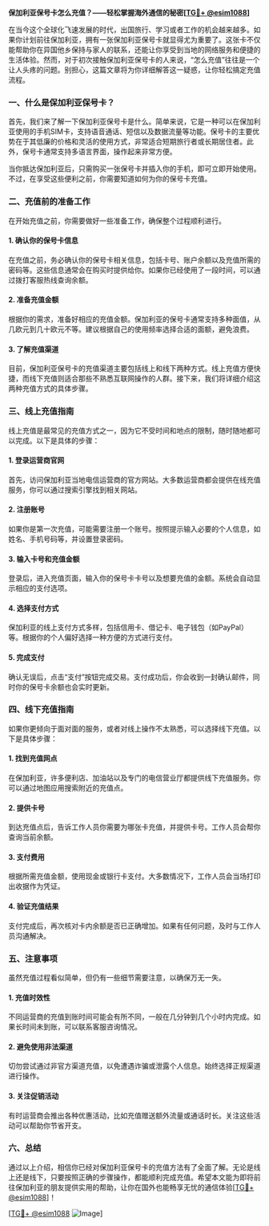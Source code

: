 **保加利亚保号卡怎么充值？——轻松掌握海外通信的秘密[[TG💪+ @esim1088](https://t.me/s/esim1088)]**

在当今这个全球化飞速发展的时代，出国旅行、学习或者工作的机会越来越多。如果你计划前往保加利亚，拥有一张保加利亚保号卡就显得尤为重要了。这张卡不仅能帮助你在异国他乡保持与家人的联系，还能让你享受到当地的网络服务和便捷的生活体验。然而，对于初次接触保加利亚保号卡的人来说，“怎么充值”往往是一个让人头疼的问题。别担心，这篇文章将为你详细解答这一疑惑，让你轻松搞定充值流程。

### 一、什么是保加利亚保号卡？

首先，我们来了解一下保加利亚保号卡是什么。简单来说，它是一种可以在保加利亚使用的手机SIM卡，支持语音通话、短信以及数据流量等功能。保号卡的主要优势在于其低廉的价格和灵活的使用方式，非常适合短期旅行者或长期居住者。此外，保号卡通常支持多语言界面，操作起来非常方便。

当你抵达保加利亚后，只需购买一张保号卡并插入你的手机，即可立即开始使用。不过，在享受这些便利之前，你需要知道如何为你的保号卡充值。

### 二、充值前的准备工作

在开始充值之前，你需要做好一些准备工作，确保整个过程顺利进行。

#### 1. 确认你的保号卡信息
在充值之前，务必确认你的保号卡相关信息，包括卡号、账户余额以及充值所需的密码等。这些信息通常会在购买时提供给你。如果你已经使用了一段时间，可以通过拨打客服热线查询余额。

#### 2. 准备充值金额
根据你的需求，准备好相应的充值金额。保加利亚的保号卡通常支持多种面值，从几欧元到几十欧元不等。建议根据自己的使用频率选择合适的面额，避免浪费。

#### 3. 了解充值渠道
目前，保加利亚保号卡的充值渠道主要包括线上和线下两种方式。线上充值方便快捷，而线下充值则适合那些不熟悉互联网操作的人群。接下来，我们将详细介绍这两种充值方式的具体步骤。

### 三、线上充值指南

线上充值是最常见的充值方式之一，因为它不受时间和地点的限制，随时随地都可以完成。以下是具体的步骤：

#### 1. 登录运营商官网
首先，访问保加利亚当地电信运营商的官方网站。大多数运营商都会提供在线充值服务，你可以通过搜索引擎找到相关网站。

#### 2. 注册账号
如果你是第一次充值，可能需要注册一个账号。按照提示输入必要的个人信息，如姓名、手机号码等，并设置登录密码。

#### 3. 输入卡号和充值金额
登录后，进入充值页面，输入你的保号卡卡号以及想要充值的金额。系统会自动显示相应的支付选项。

#### 4. 选择支付方式
保加利亚的线上支付方式多样，包括信用卡、借记卡、电子钱包（如PayPal）等。根据你的个人偏好选择一种方便的方式进行支付。

#### 5. 完成支付
确认无误后，点击“支付”按钮完成交易。支付成功后，你会收到一封确认邮件，同时你的保号卡余额也会实时更新。

### 四、线下充值指南

如果你更倾向于面对面的服务，或者对线上操作不太熟悉，可以选择线下充值。以下是具体步骤：

#### 1. 找到充值网点
在保加利亚，许多便利店、加油站以及专门的电信营业厅都提供线下充值服务。你可以通过地图应用搜索附近的充值点。

#### 2. 提供卡号
到达充值点后，告诉工作人员你需要为哪张卡充值，并提供卡号。工作人员会帮你查询当前余额。

#### 3. 支付费用
根据所需充值金额，使用现金或银行卡支付。大多数情况下，工作人员会当场打印出收据作为凭证。

#### 4. 验证充值结果
支付完成后，再次核对卡内余额是否已正确增加。如果有任何问题，及时与工作人员沟通解决。

### 五、注意事项

虽然充值过程看似简单，但仍有一些细节需要注意，以确保万无一失。

#### 1. 充值时效性
不同运营商的充值到账时间可能会有所不同，一般在几分钟到几个小时内完成。如果长时间未到账，可以联系客服咨询情况。

#### 2. 避免使用非法渠道
切勿尝试通过非官方渠道充值，以免遭遇诈骗或泄露个人信息。始终选择正规渠道进行操作。

#### 3. 关注促销活动
有时运营商会推出各种优惠活动，比如充值赠送额外流量或通话时长。关注这些活动可以帮助你节省开支。

### 六、总结

通过以上介绍，相信你已经对保加利亚保号卡的充值方法有了全面了解。无论是线上还是线下，只要按照正确的步骤操作，都能顺利完成充值。希望本文能为即将前往保加利亚的朋友提供实用的帮助，让你在国外也能畅享无忧的通信体验[[TG💪+ @esim1088](https://t.me/s/esim1088)]！

[[TG💪+ @esim1088](https://t.me/s/esim1088) ![Image](https://i.postimg.cc/4NQfJmqS/Snipaste-2025-05-13-00-14-12.png)]